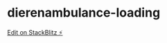 # dierenambulance-loading

[Edit on StackBlitz ⚡️](https://stackblitz.com/edit/sheeeshhhhdierenambulancelogo-goftqv)